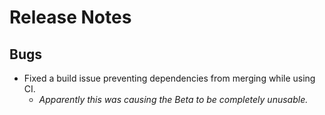 # Release Notes

## Bugs

- Fixed a build issue preventing dependencies from merging while using CI.
  - *Apparently this was causing the Beta to be completely unusable.*